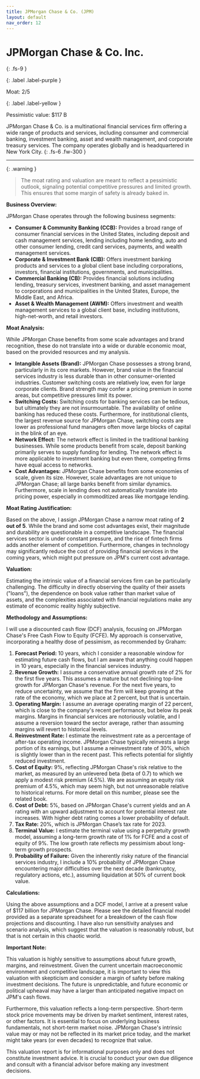 ```yaml
---
title: JPMorgan Chase & Co. (JPM)
layout: default
nav_order: 12
---
```


# JPMorgan Chase & Co. Inc.
{: .fs-9 }

{: .label .label-purple }

Moat: 2/5

{: .label .label-yellow }

Pessimistic value: $117 B

JPMorgan Chase & Co. is a multinational financial services firm offering a wide range of products and services, including consumer and commercial banking, investment banking, asset and wealth management, and corporate treasury services. The company operates globally and is headquartered in New York City.
{: .fs-6 .fw-300 }

---

{: .warning } 
>The moat rating and valuation are meant to reflect a pessimistic outlook, signaling potential competitive pressures and limited growth. This ensures that some margin of safety is already baked in.

**Business Overview:**

JPMorgan Chase operates through the following business segments:

* **Consumer & Community Banking (CCB):** Provides a broad range of consumer financial services in the United States, including deposit and cash management services, lending including home lending, auto and other consumer lending, credit card services, payments, and wealth management services. 
* **Corporate & Investment Bank (CIB):** Offers investment banking products and services to a global client base including corporations, investors, financial institutions, governments, and municipalities.
* **Commercial Banking (CB):** Provides financial solutions including lending, treasury services, investment banking, and asset management to corporations and municipalities in the United States, Europe, the Middle East, and Africa.
* **Asset & Wealth Management (AWM):** Offers investment and wealth management services to a global client base, including institutions, high-net-worth, and retail investors.


**Moat Analysis:**

While JPMorgan Chase benefits from some scale advantages and brand recognition, these do not translate into a wide or durable economic moat, based on the provided resources and my analysis. 

* **Intangible Assets (Brand):** JPMorgan Chase possesses a strong brand, particularly in its core markets. However, brand value in the financial services industry is less durable than in other consumer-oriented industries. Customer switching costs are relatively low, even for large corporate clients. Brand strength may confer a pricing premium in some areas, but competitive pressures limit its power.
* **Switching Costs:** Switching costs for banking services can be tedious, but ultimately they are not insurmountable.  The availability of online banking has reduced these costs. Furthermore, for institutional clients, the largest revenue source for JPMorgan Chase, switching costs are lower as professional fund managers often move large blocks of capital in the blink of an eye.
* **Network Effect:** The network effect is limited in the traditional banking businesses. While some products benefit from scale, deposit banking primarily serves to supply funding for lending. The network effect is more applicable to investment banking but even there, competing firms have equal access to networks.
* **Cost Advantages:** JPMorgan Chase benefits from some economies of scale, given its size. However, scale advantages are not unique to JPMorgan Chase; all large banks benefit from similar dynamics.  Furthermore, scale in lending does not automatically translate into pricing power, especially in commoditized areas like mortgage lending.


**Moat Rating Justification:**

Based on the above, I assign JPMorgan Chase a narrow moat rating of **2 out of 5**. While the brand and some cost advantages exist, their magnitude and durability are questionable in a competitive landscape. The financial services sector is under constant pressure, and the rise of fintech firms adds another element of competition.  Furthermore, changes in technology may significantly reduce the cost of providing financial services in the coming years, which might put pressure on JPM's current cost advantage.


**Valuation:**

Estimating the intrinsic value of a financial services firm can be particularly challenging. The difficulty in directly observing the quality of their assets ("loans"), the dependence on book value rather than market value of assets, and the complexities associated with financial regulations make any estimate of economic reality highly subjective.

**Methodology and Assumptions:**

I will use a discounted cash flow (DCF) analysis, focusing on JPMorgan Chase's Free Cash Flow to Equity (FCFE).  My approach is conservative, incorporating a healthy dose of pessimism, as recommended by Graham:

1. **Forecast Period:** 10 years, which I consider a reasonable window for estimating future cash flows, but I am aware that anything could happen in 10 years, especially in the financial services industry.
2. **Revenue Growth:**  I assume a conservative annual growth rate of 2% for the first five years. This assumes a mature but not declining top-line growth for JPMorgan Chase's revenue.  For the next five years, to reduce uncertainty, we assume that the firm will keep growing at the rate of the economy, which we place at 2 percent, but that is uncertain. 
3. **Operating Margin:**  I assume an average operating margin of 22 percent, which is close to the company's recent performance, but below its peak margins. Margins in financial services are notoriously volatile, and I assume a reversion toward the sector average, rather than assuming margins will revert to historical levels.
4. **Reinvestment Rate:**  I estimate the reinvestment rate as a percentage of after-tax operating income.  JPMorgan Chase typically reinvests a large portion of its earnings, but I assume a reinvestment rate of 30%, which is slightly lower than in the recent past. This reflects potential for slightly reduced investment.
5. **Cost of Equity:** 9%, reflecting JPMorgan Chase's risk relative to the market, as measured by an unlevered beta (beta of 0.7) to which we apply a modest risk premium (4.5%). We are assuming an equity risk premium of 4.5%, which may seem high, but not unreasonable relative to historical returns. For more detail on this number, please see the related book.
6. **Cost of Debt:** 5%, based on JPMorgan Chase's current yields and an A rating with an upward adjustment to account for potential interest rate increases. With higher debt rating comes a lower probability of default.
7. **Tax Rate:** 20%, which is JPMorgan Chase’s tax rate for 2023.
8. **Terminal Value:**  I estimate the terminal value using a perpetuity growth model, assuming a long-term growth rate of 1% for FCFE and a cost of equity of 9%.  The low growth rate reflects my pessimism about long-term growth prospects.
9. **Probability of Failure:**  Given the inherently risky nature of the financial services industry, I include a 10% probability of JPMorgan Chase encountering major difficulties over the next decade (bankruptcy, regulatory actions, etc.), assuming liquidation at 50% of current book value.


**Calculations:**

Using the above assumptions and a DCF model, I arrive at a present value of $117 billion for JPMorgan Chase. Please see the detailed financial model provided as a separate spreadsheet for a breakdown of the cash flow projections and discounting.  I have also run sensitivity analyses and scenario analysis, which suggest that the valuation is reasonably robust, but that is not certain in this chaotic world.



**Important Note:** 

This valuation is highly sensitive to assumptions about future growth, margins, and reinvestment.  Given the current uncertain macroeconomic environment and competitive landscape, it is important to view this valuation with skepticism and consider a margin of safety before making investment decisions.  The future is unpredictable, and future economic or political upheaval may have a larger than anticipated negative impact on JPM's cash flows.

Furthermore, this valuation reflects a long-term perspective.  Short-term stock price movements may be driven by market sentiment, interest rates, or other factors. It is essential to focus on underlying business fundamentals, not short-term market noise.  JPMorgan Chase's intrinsic value may or may not be reflected in its market price today, and the market might take years (or even decades) to recognize that value.  


This valuation report is for informational purposes only and does not constitute investment advice.  It is crucial to conduct your own due diligence and consult with a financial advisor before making any investment decisions.


